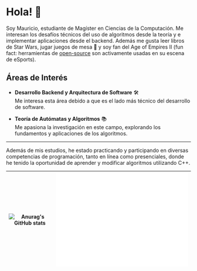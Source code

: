 # Hola! 👋

Soy Mauricio, estudiante de Magíster en Ciencias de la Computación. Me interesan los desafíos técnicos del uso de algoritmos desde la teoría y e implementar aplicaciones desde el backend. Además me gusta leer libros de Star Wars, jugar juegos de mesa 🧩 y soy fan del Age of Empires II (fun fact: herramientas de [open-source](https://siegeengineers.org/) son activamente usadas en su escena de eSports).

## Áreas de Interés

- **Desarrollo Backend y Arquitectura de Software** 🛠️  
  Me interesa esta área debido a que es el lado más técnico del desarrollo de software.

- **Teoría de Autómatas y Algoritmos** 📚  
  Me apasiona la investigación en este campo, explorando los fundamentos y aplicaciones de los algoritmos.

---

Además de mis estudios, he estado practicando y participando en diversas competencias de programación, tanto en línea como presenciales, donde he tenido la oportunidad de aprender y modificar algoritmos utilizando C++.
  


<div align="center">

| ![Anurag's GitHub stats](https://github-readme-stats.vercel.app/api?username=mc-cari&count_private=true&show_icons=true&theme=transparent&hide_border=true) | ![Codeforces Stats](https://raw.githubusercontent.com/mc-cari/cf-stats/main/output/light_card.svg#gh-dark-mode-only) |
|:--:|:--:|

</div>
